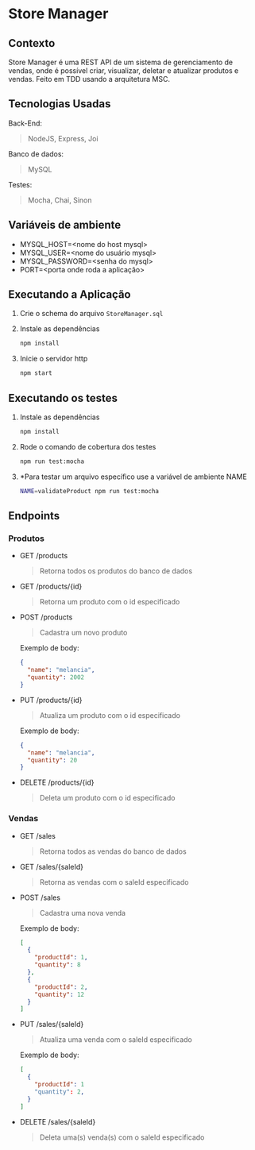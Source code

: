 # Store Manager

## Contexto

Store Manager é uma REST API de um sistema de gerenciamento de vendas, onde é possível criar, visualizar, deletar e atualizar produtos e vendas. Feito em TDD usando a arquitetura MSC.

## Tecnologias Usadas

Back-End:

> NodeJS, Express, Joi

Banco de dados:

> MySQL

Testes:

> Mocha, Chai, Sinon

## Variáveis de ambiente

- MYSQL_HOST=\<nome do host mysql\>
- MYSQL_USER=\<nome do usuário mysql\>
- MYSQL_PASSWORD=\<senha do mysql\>
- PORT=\<porta onde roda a aplicação>

## Executando a Aplicação

1. Crie o schema do arquivo `StoreManager.sql`

2. Instale as dependências

   ```bash
   npm install
   ```

3. Inicie o servidor http

   ```bash
   npm start
   ```

## Executando os testes

1. Instale as dependências

   ```bash
   npm install
   ```

2. Rode o comando de cobertura dos testes

   ```bash
   npm run test:mocha
   ```

3. \*Para testar um arquivo específico use a variável de ambiente NAME

   ```bash
   NAME=validateProduct npm run test:mocha
   ```

## Endpoints

### Produtos

- GET /products

  > Retorna todos os produtos do banco de dados

- GET /products/{id}

  > Retorna um produto com o id especificado

- POST /products

  > Cadastra um novo produto

  Exemplo de body:

  ```json
  {
    "name": "melancia",
    "quantity": 2002
  }
  ```

- PUT /products/{id}

  > Atualiza um produto com o id especificado

  Exemplo de body:

  ```json
  {
    "name": "melancia",
    "quantity": 20
  }
  ```

- DELETE /products/{id}

  > Deleta um produto com o id especificado

### Vendas

- GET /sales

  > Retorna todos as vendas do banco de dados

- GET /sales/{saleId}

  > Retorna as vendas com o saleId especificado

- POST /sales

  > Cadastra uma nova venda

  Exemplo de body:

  ```json
  [
    {
      "productId": 1,
      "quantity": 8
    },
    {
      "productId": 2,
      "quantity": 12
    }
  ]
  ```

- PUT /sales/{saleId}

  > Atualiza uma venda com o saleId especificado

  Exemplo de body:

  ```json
  [
    {
      "productId": 1
      "quantity": 2,
    }
  ]
  ```

- DELETE /sales/{saleId}

  > Deleta uma(s) venda(s) com o saleId especificado
